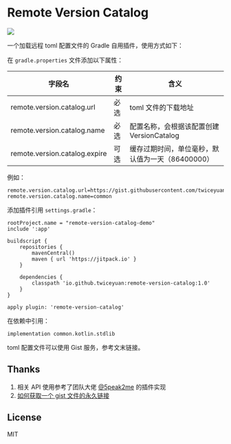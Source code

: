 # Remote Version Catalog

[![](https://jitpack.io/v/twiceyuan/remote-version-catalog.svg)](https://jitpack.io/#twiceyuan/remote-version-catalog)

一个加载远程 toml 配置文件的 Gradle 自用插件，使用方式如下：

在 `gradle.properties` 文件添加以下属性：

| 字段名                           | 约束  | 含义                           |
|-------------------------------|-----|------------------------------|
| remote.version.catalog.url    | 必选  | toml 文件的下载地址                 |
| remote.version.catalog.name   | 必选  | 配置名称，会根据该配置创建 VersionCatalog |
| remote.version.catalog.expire | 可选  | 缓存过期时间，单位毫秒，默认值为一天（86400000） |

例如：

```
remote.version.catalog.url=https://gist.githubusercontent.com/twiceyuan/941c695ba0297c56878bc8ca2806b931/raw
remote.version.catalog.name=common
```

添加插件引用 `settings.gradle`：

```
rootProject.name = "remote-version-catalog-demo"
include ':app'

buildscript {
    repositories {
        mavenCentral()
        maven { url 'https://jitpack.io' }
    }

    dependencies {
        classpath 'io.github.twiceyuan:remote-version-catalog:1.0'
    }
}

apply plugin: 'remote-version-catalog'
```

在依赖中引用：

```
implementation common.kotlin.stdlib
```

toml 配置文件可以使用 Gist 服务，参考文末链接。

## Thanks

1. 相关 API 使用参考了团队大佬 [@5peak2me](https://github.com/5peak2me) 的插件实现
2. [如何获取一个 gist 文件的永久链接](https://gist.github.com/atenni/5604615)

## License

MIT

